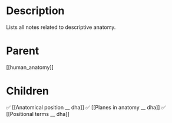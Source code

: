 # Description
Lists all notes related to descriptive anatomy.

# Parent
[[human_anatomy]]

# Children
✅ [[Anatomical position __ dha]]
✅ [[Planes in anatomy __ dha]]
✅ [[Positional terms __ dha]]

